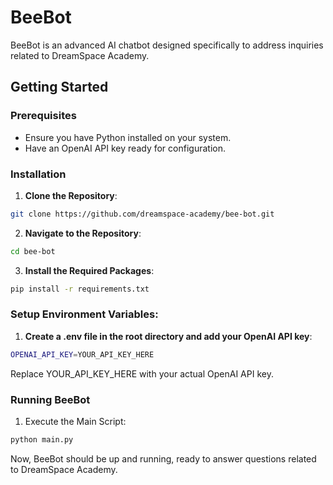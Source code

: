 # BeeBot

BeeBot is an advanced AI chatbot designed specifically to address inquiries related to DreamSpace Academy.

## Getting Started

### Prerequisites

- Ensure you have Python installed on your system.
- Have an OpenAI API key ready for configuration.

### Installation

1. **Clone the Repository**:

```bash
git clone https://github.com/dreamspace-academy/bee-bot.git
```

2. **Navigate to the Repository**:

```bash
cd bee-bot
```

3. **Install the Required Packages**:

```bash
pip install -r requirements.txt
```

### Setup Environment Variables:

1. **Create a .env file in the root directory and add your OpenAI API key**:

```bash
OPENAI_API_KEY=YOUR_API_KEY_HERE
```

Replace YOUR_API_KEY_HERE with your actual OpenAI API key.

### Running BeeBot

1. Execute the Main Script:

```bash
python main.py
```

Now, BeeBot should be up and running, ready to answer questions related to DreamSpace Academy.
